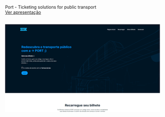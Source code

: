 Port - Ticketing solutions for public transport
<br>
<a href="https://drive.google.com/file/d/1L8wqH_mNxnXslI56dnpZQjGxJ1w50GAP/view?usp=sharing">Ver apresentação<a>

<div>
<br>
<img src="https://github.com/estherferreira/PI-2-PUC-CAMPINAS-PORT/blob/main/Imagens/port-screen.png"/>
</div>
